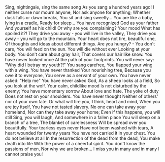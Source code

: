 Sing, nightingale, sing the same song As you sang a hundred years ago!
I neither curse nor mourn anyone, Nor ask anyone for anything;
Whether dusk falls or dawn breaks, You sit and sing sweetly...
You are like a baby, lying in a cradle, Ready for sleep...
You have recognized God as your father And yourself as his child!
Or why are you complaining? Your mood What has spoiled it?!
They drive you away - you will live in the valley, They drive you away - you will go to the mountain.
Your heart does not tire, beautiful one, Of thoughts and ideas about different things.
Are you hungry? - You don't care, You will feed on the sun.
You will die without ever Looking at your body.
You don't care about gray hair, That covers our hair like snow.
You have never looked once At the path of your footprints.
You will never say: "Why did I betray my youth?!"
You sang carefree, You flapped your wing with a wing.
You have never thanked Your nourishing tree,
Because you owe it to everyone, You serve as a servant of your own.
You have never asked: "Help me" You have never asked God,
As a sheep looks at a field, So you look at the wolf.
Your calm, childlike mood Is not disturbed by the enemy;
You have momentary sorrow About love and hate.
The yoke of duty Does not rest on your shoulders.
You have never thought Neither of others' nor of your own fate.
Or what will tire you, I think, heart and mind,
When you are joy itself, You have not tasted slavery.
No one can take away your homeland, Nor can they take away your home;
Even if this happens, you will still Sing, you will laugh,
And somewhere in a fallen place You will sleep on a branch of a tree,
The blanket of carelessness Will be spread over you beautifully.
Your tearless eyes never Have not been washed with tears,
A heart wounded for twenty years You have not carried it in your chest.
You do not believe at all In the resurrection of the dead from the dead,
You make death into life With the power of a cheerful spirit.
You don't know the passions of men, Nor why we are broken...
I miss you in many and in many I cannot praise you!